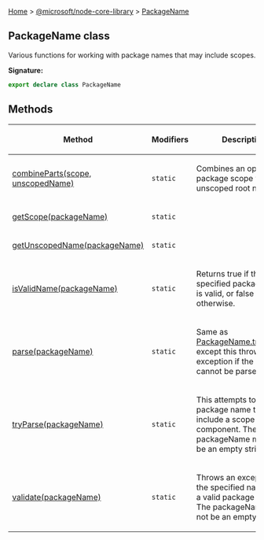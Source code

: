 [Home](./index) &gt; [@microsoft/node-core-library](./node-core-library.md) &gt; [PackageName](./node-core-library.packagename.md)

## PackageName class

Various functions for working with package names that may include scopes.

<b>Signature:</b>

```typescript
export declare class PackageName 
```

## Methods

|  <p>Method</p> | <p>Modifiers</p> | <p>Description</p> |
|  --- | --- | --- |
|  <p>[combineParts(scope, unscopedName)](./node-core-library.packagename.combineparts.md)</p> | <p>`static`</p> | <p>Combines an optional package scope with an unscoped root name.</p> |
|  <p>[getScope(packageName)](./node-core-library.packagename.getscope.md)</p> | <p>`static`</p> | <p></p> |
|  <p>[getUnscopedName(packageName)](./node-core-library.packagename.getunscopedname.md)</p> | <p>`static`</p> | <p></p> |
|  <p>[isValidName(packageName)](./node-core-library.packagename.isvalidname.md)</p> | <p>`static`</p> | <p>Returns true if the specified package name is valid, or false otherwise.</p> |
|  <p>[parse(packageName)](./node-core-library.packagename.parse.md)</p> | <p>`static`</p> | <p>Same as [PackageName.tryParse()](./node-core-library.packagename.tryparse.md)<!-- -->, except this throws an exception if the input cannot be parsed.</p> |
|  <p>[tryParse(packageName)](./node-core-library.packagename.tryparse.md)</p> | <p>`static`</p> | <p>This attempts to parse a package name that may include a scope component. The packageName must not be an empty string.</p> |
|  <p>[validate(packageName)](./node-core-library.packagename.validate.md)</p> | <p>`static`</p> | <p>Throws an exception if the specified name is not a valid package name. The packageName must not be an empty string.</p> |

